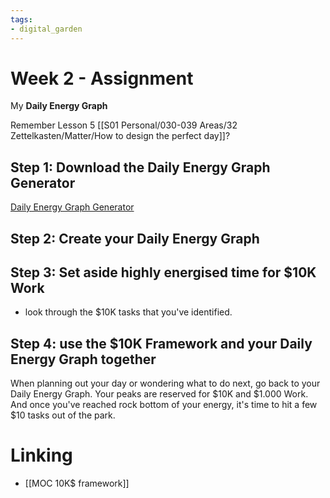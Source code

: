 ```yaml
---
tags: 
- digital_garden
---
```

# Week 2 - Assignment

My **Daily Energy Graph**

Remember Lesson 5 [[S01 Personal/030-039 Areas/32 Zettelkasten/Matter/How to design the perfect day]]?

## Step 1: Download the Daily Energy Graph Generator
[Daily Energy Graph Generator](https://drive.google.com/file/d/16jfKG9knotlIQcgQe6vRH8EDY8-LjKG-/view)

## Step 2: Create your Daily Energy Graph

## Step 3: Set aside highly energised time for $10K Work
+ look through the $10K tasks that you've identified.

## Step 4: use the $10K Framework and your Daily Energy Graph together
When planning out your day or wondering what to do next, go back to your Daily Energy Graph. Your peaks are reserved for $10K and $1.000 Work. And once you've reached rock bottom of your energy, it's time to hit a few $10 tasks out of the park.

# Linking
+ [[MOC 10K$ framework]]